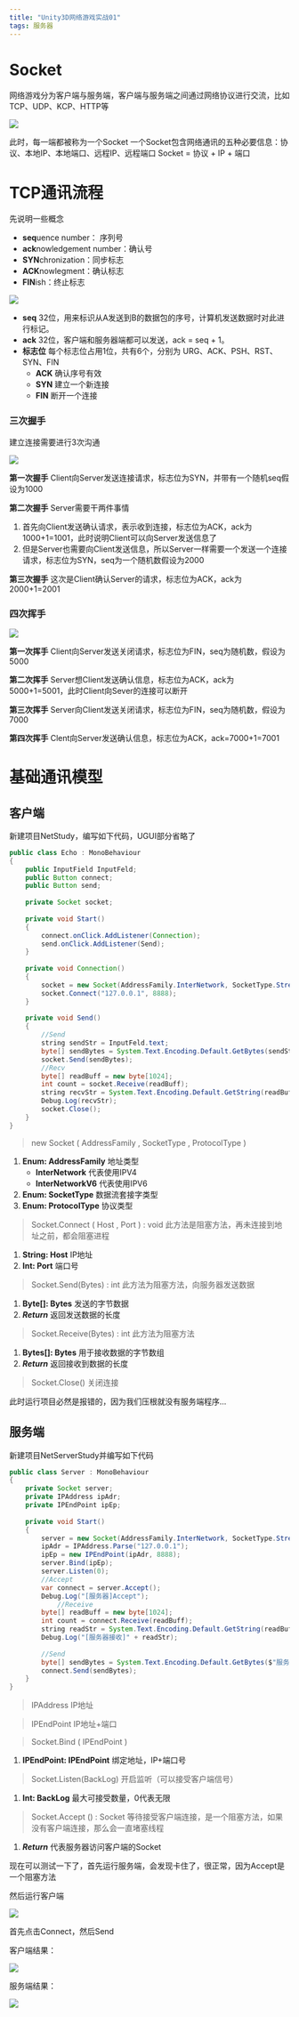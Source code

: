 ```yaml
---
title: "Unity3D网络游戏实战01"
tags: 服务器
---
```

# Socket

网络游戏分为客户端与服务端，客户端与服务端之间通过网络协议进行交流，比如TCP、UDP、KCP、HTTP等

![](https://cdn.jsdelivr.net/gh/Gasskin/CloudImg/img/202205132121542.png)

此时，每一端都被称为一个Socket
一个Socket包含网络通讯的五种必要信息：协议、本地IP、本地端口、远程IP、远程端口
Socket = 协议 + IP + 端口
# TCP通讯流程
先说明一些概念
- **seq**uence number： 序列号
- **ack**nowledgement number：确认号
- **SYN**chronization：同步标志
- **ACK**nowlegment：确认标志
- **FIN**ish：终止标志

![](https://cdn.jsdelivr.net/gh/Gasskin/CloudImg/img/202205132152736.png)
- **seq** 32位，用来标识从A发送到B的数据包的序号，计算机发送数据时对此进行标记。
- **ack** 32位，客户端和服务器端都可以发送，ack = seq + 1。
- **标志位** 每个标志位占用1位，共有6个，分别为 URG、ACK、PSH、RST、SYN、FIN	
	- **ACK** 确认序号有效
	- **SYN** 建立一个新连接  
	- **FIN** 断开一个连接

### 三次握手

建立连接需要进行3次沟通

![](https://cdn.jsdelivr.net/gh/Gasskin/CloudImg/img/202205141718304.png)

**第一次握手** Client向Server发送连接请求，标志位为SYN，并带有一个随机seq假设为1000

**第二次握手** Server需要干两件事情
1. 首先向Client发送确认请求，表示收到连接，标志位为ACK，ack为1000+1=1001，此时说明Client可以向Server发送信息了
2. 但是Server也需要向Client发送信息，所以Server一样需要一个发送一个连接请求，标志位为SYN，seq为一个随机数假设为2000

**第三次握手**  这次是Client确认Server的请求，标志位为ACK，ack为2000+1=2001

### 四次挥手

![](https://cdn.jsdelivr.net/gh/Gasskin/CloudImg/img/202205141742868.png)

**第一次挥手** Client向Server发送关闭请求，标志位为FIN，seq为随机数，假设为5000

**第二次挥手** Server想Client发送确认信息，标志位为ACK，ack为5000+1=5001，此时Client向Sever的连接可以断开

**第三次挥手** Server向Client发送关闭请求，标志位为FIN，seq为随机数，假设为7000

**第四次挥手** Clent向Server发送确认信息，标志位为ACK，ack=7000+1=7001
# 基础通讯模型
## 客户端
新建项目NetStudy，编写如下代码，UGUI部分省略了

```java
public class Echo : MonoBehaviour 
{  
    public InputField InputFeld;  
    public Button connect;  
    public Button send;  
  
    private Socket socket;  
  
    private void Start()  
    {  
        connect.onClick.AddListener(Connection);  
        send.onClick.AddListener(Send);  
    }  
  
    private void Connection()  
    {  
        socket = new Socket(AddressFamily.InterNetwork, SocketType.Stream, ProtocolType.Tcp);  
        socket.Connect("127.0.0.1", 8888);  
    }  
  
    private void Send()  
    {  
        //Send  
        string sendStr = InputFeld.text;  
        byte[] sendBytes = System.Text.Encoding.Default.GetBytes(sendStr);  
        socket.Send(sendBytes);  
        //Recv  
        byte[] readBuff = new byte[1024];   
		int count = socket.Receive(readBuff);  
        string recvStr = System.Text.Encoding.Default.GetString(readBuff, 0, count);  
        Debug.Log(recvStr);  
		socket.Close();
    }  
}
```
>new Socket ( AddressFamily , SocketType , ProtocolType ) 

1. **Enum: AddressFamily** 地址类型
	- **InterNetwork** 代表使用IPV4
	- **InterNetworkV6** 代表使用IPV6
2. **Enum: SocketType** 数据流套接字类型
3. **Enum: ProtocolType** 协议类型

> Socket.Connect ( Host , Port ) : void
>此方法是阻塞方法，再未连接到地址之前，都会阻塞进程

1. **String: Host** IP地址
2. **Int: Port** 端口号

>Socket.Send(Bytes) : int
>此方法为阻塞方法，向服务器发送数据

1. **Byte[]: Bytes** 发送的字节数据
2. ***Return*** 返回发送数据的长度

>Socket.Receive(Bytes) : int
>此方法为阻塞方法

1. **Bytes[]: Bytes** 用于接收数据的字节数组
2. ***Return*** 返回接收到数据的长度

>Socket.Close()
>关闭连接


此时运行项目必然是报错的，因为我们压根就没有服务端程序...

## 服务端
新建项目NetServerStudy并编写如下代码
```java
public class Server : MonoBehaviour  
{  
    private Socket server;  
    private IPAddress ipAdr;  
    private IPEndPoint ipEp;  
  
    private void Start()  
    {  
        server = new Socket(AddressFamily.InterNetwork, SocketType.Stream, ProtocolType.Tcp);  
        ipAdr = IPAddress.Parse("127.0.0.1");  
        ipEp = new IPEndPoint(ipAdr, 8888);  
        server.Bind(ipEp);  
        server.Listen(0);  
        //Accept  
        var connect = server.Accept();  
        Debug.Log("[服务器]Accept");  
            //Receive  
        byte[] readBuff = new byte[1024];  
        int count = connect.Receive(readBuff);  
        string readStr = System.Text.Encoding.Default.GetString(readBuff, 0, count);  
        Debug.Log("[服务器接收]" + readStr);  
  
        //Send  
        byte[] sendBytes = System.Text.Encoding.Default.GetBytes($"服务器返回数据：{readStr}");  
        connect.Send(sendBytes);  
    }  
}
```

>IPAddress
>IP地址

>IPEndPoint
>IP地址+端口

>Socket.Bind ( IPEndPoint )

1. **IPEndPoint: IPEndPoint** 绑定地址，IP+端口号

>Socket.Listen(BackLog)
>开启监听（可以接受客户端信号）

1. **Int: BackLog** 最大可接受数量，0代表无限

>Socket.Accept () : Socket
>等待接受客户端连接，是一个阻塞方法，如果没有客户端连接，那么会一直堵塞线程

1. ***Return*** 代表服务器访问客户端的Socket

现在可以测试一下了，首先运行服务端，会发现卡住了，很正常，因为Accept是一个阻塞方法

然后运行客户端

![](https://cdn.jsdelivr.net/gh/Gasskin/CloudImg/img/202205142032106.png)

首先点击Connect，然后Send

客户端结果：

![](https://cdn.jsdelivr.net/gh/Gasskin/CloudImg/img/202205142032657.png)

服务端结果：

![](https://cdn.jsdelivr.net/gh/Gasskin/CloudImg/img/202205142033363.png)
